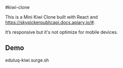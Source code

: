 #kiwi-clone

This is a Mini Kiwi Clone built with React and https://skypickerpublicapi.docs.apiary.io/#.

It’s responsive but it's not optimize for mobile devices.

## Demo
eduluq-kiwi.surge.sh
